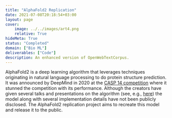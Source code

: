 ```yaml
---
title: "AlphaFold2 Replication"
date: 2021-07-08T20:18:54+03:00
layout: page
cover:
    image: ../../images/art4.png
    relative: True
hideMeta: True
status: "Completed"
domain: ["Bio ML"]
deliverables: ["Code"]
description: An enhanced version of OpenWebTextCorpus.
---
```


AlphaFold2 is a deep learning algorithm that leverages techniques originating in natural language processing to do protein structure prediction. It was announced by DeepMind in 2020 at the [CASP 14 competition](https://predictioncenter.org/casp14/) where it stunned the competition with its performance. Although the creators have given several talks and presentations on the algorithm (see, e.g., [here](https://predictioncenter.org/casp14/doc/presentations/2020_12_01_TS_predictor_AlphaFold2.pdf)) the model along with several implementation details have not been publicly disclosed. The AlphaFold2 replication project aims to recreate this model and release it to the public.

